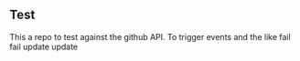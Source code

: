 ## Test

This a repo to test against the github API. To trigger events and the like
fail
fail
update
update
